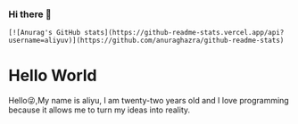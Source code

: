 ### Hi there 👋
```
[![Anurag's GitHub stats](https://github-readme-stats.vercel.app/api?username=aliyuv)](https://github.com/anuraghazra/github-readme-stats)

```

# Hello World

Hello:stuck_out_tongue_winking_eye:,My name is aliyu, 
I am twenty-two years old and I love programming because it allows me to turn my ideas into reality.
